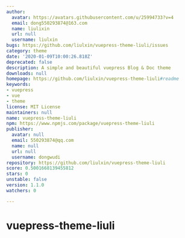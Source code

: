```yaml
---
author:
  avatar: https://avatars.githubusercontent.com/u/25994733?v=4
  email: dong550293874@163.com
  name: liulixin
  url: null
  username: liulxin
bugs: https://github.com/liulxin/vuepress-theme-liuli/issues
category: theme
date: '2020-01-09T10:00:26.818Z'
deprecated: false
description: A simple and beautiful vuepress Blog & Doc theme
downloads: null
homepage: https://github.com/liulxin/vuepress-theme-liuli#readme
keywords:
- vuepress
- vue
- theme
license: MIT License
maintainers: null
name: vuepress-theme-liuli
npm: https://www.npmjs.com/package/vuepress-theme-liuli
publisher:
  avatar: null
  email: 550293874@qq.com
  name: null
  url: null
  username: dongwudi
repository: https://github.com/liulxin/vuepress-theme-liuli
score: 0.5001668139455812
stars: 0
unstable: false
version: 1.1.0
watchers: 0

---
```


# vuepress-theme-liuli